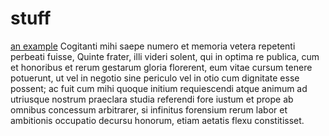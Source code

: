 # stuff
 [an example](http://example.com/ "Title") 
Cogitanti mihi saepe numero et memoria vetera repetenti perbeati fuisse, Quinte frater, illi videri solent, qui in optima re publica, cum et honoribus et rerum gestarum gloria florerent, eum vitae cursum tenere potuerunt, ut vel in negotio sine periculo vel in otio cum dignitate esse possent; ac fuit cum mihi quoque initium requiescendi atque animum ad utriusque nostrum praeclara studia referendi fore iustum et prope ab omnibus concessum arbitrarer, si infinitus forensium rerum labor et ambitionis occupatio decursu honorum, etiam aetatis flexu constitisset.
